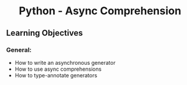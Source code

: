 <h1 align="center">Python - Async Comprehension</h1>

## Learning Objectives

### General:
* How to write an asynchronous generator
* How to use async comprehensions
* How to type-annotate generators

